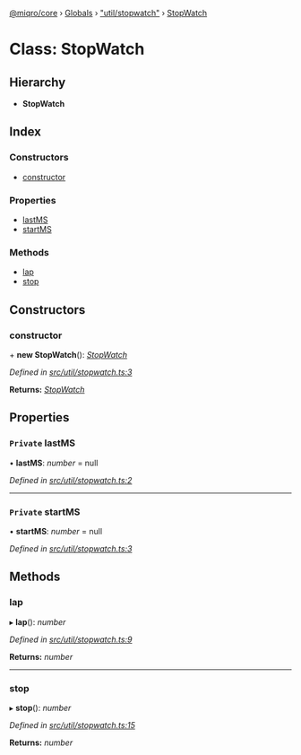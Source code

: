 [@miqro/core](../README.md) › [Globals](../globals.md) › ["util/stopwatch"](../modules/_util_stopwatch_.md) › [StopWatch](_util_stopwatch_.stopwatch.md)

# Class: StopWatch

## Hierarchy

* **StopWatch**

## Index

### Constructors

* [constructor](_util_stopwatch_.stopwatch.md#constructor)

### Properties

* [lastMS](_util_stopwatch_.stopwatch.md#private-lastms)
* [startMS](_util_stopwatch_.stopwatch.md#private-startms)

### Methods

* [lap](_util_stopwatch_.stopwatch.md#lap)
* [stop](_util_stopwatch_.stopwatch.md#stop)

## Constructors

###  constructor

\+ **new StopWatch**(): *[StopWatch](_util_stopwatch_.stopwatch.md)*

*Defined in [src/util/stopwatch.ts:3](https://github.com/claukers/miqro-core/blob/cc47cc5/src/util/stopwatch.ts#L3)*

**Returns:** *[StopWatch](_util_stopwatch_.stopwatch.md)*

## Properties

### `Private` lastMS

• **lastMS**: *number* = null

*Defined in [src/util/stopwatch.ts:2](https://github.com/claukers/miqro-core/blob/cc47cc5/src/util/stopwatch.ts#L2)*

___

### `Private` startMS

• **startMS**: *number* = null

*Defined in [src/util/stopwatch.ts:3](https://github.com/claukers/miqro-core/blob/cc47cc5/src/util/stopwatch.ts#L3)*

## Methods

###  lap

▸ **lap**(): *number*

*Defined in [src/util/stopwatch.ts:9](https://github.com/claukers/miqro-core/blob/cc47cc5/src/util/stopwatch.ts#L9)*

**Returns:** *number*

___

###  stop

▸ **stop**(): *number*

*Defined in [src/util/stopwatch.ts:15](https://github.com/claukers/miqro-core/blob/cc47cc5/src/util/stopwatch.ts#L15)*

**Returns:** *number*
